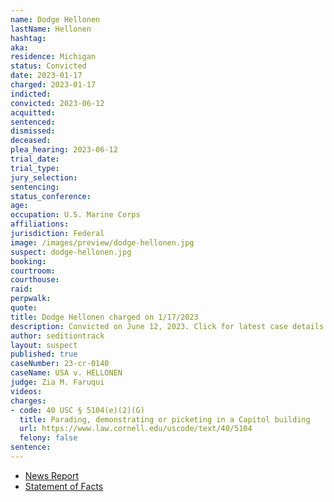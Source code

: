 ```yaml
---
name: Dodge Hellonen
lastName: Hellonen
hashtag:
aka:
residence: Michigan
status: Convicted
date: 2023-01-17
charged: 2023-01-17
indicted:
convicted: 2023-06-12
acquitted:
sentenced:
dismissed:
deceased:
plea_hearing: 2023-06-12
trial_date:
trial_type:
jury_selection:
sentencing:
status_conference:
age:
occupation: U.S. Marine Corps
affiliations:
jurisdiction: Federal
image: /images/preview/dodge-hellonen.jpg
suspect: dodge-hellonen.jpg
booking:
courtroom:
courthouse:
raid:
perpwalk:
quote:
title: Dodge Hellonen charged on 1/17/2023
description: Convicted on June 12, 2023. Click for latest case details.
author: seditiontrack
layout: suspect
published: true
caseNumber: 23-cr-0140
caseName: USA v. HELLONEN
judge: Zia M. Faruqui
videos:
charges:
- code: 40 USC § 5104(e)(2)(G)
  title: Parading, demonstrating or picketing in a Capitol building
  url: https://www.law.cornell.edu/uscode/text/40/5104
  felony: false
sentence:
---
```

- [News Report](https://lawandcrime.com/u-s-capitol-breach/im-waiting-for-the-boogaloo-three-active-duty-marines-charged-with-breaching-the-capitol-on-jan-6/)
- [Statement of Facts](https://s3.documentcloud.org/documents/23580778/abate-coomer-hellonen-jan-6-statement-of-facts.pdf)
